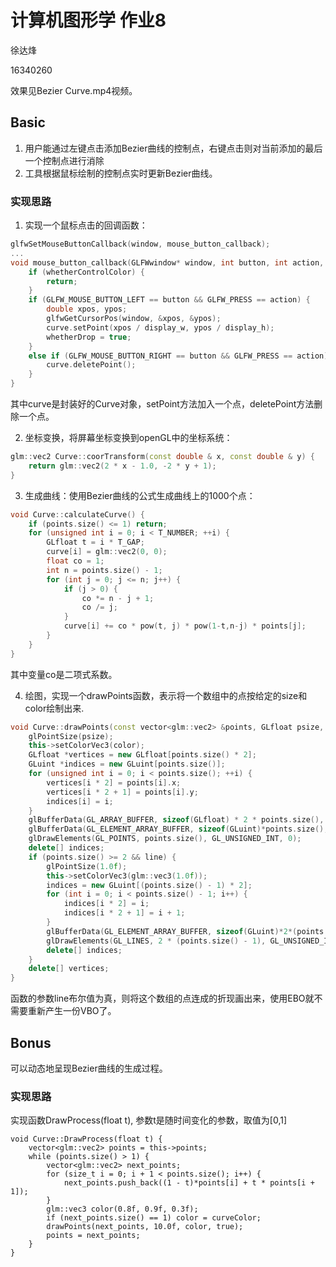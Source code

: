 # 计算机图形学 作业8


徐达烽

16340260

效果见Bezier Curve.mp4视频。

## Basic

1. 用户能通过左键点击添加Bezier曲线的控制点，右键点击则对当前添加的最后一个控制点进行消除 
2. 工具根据鼠标绘制的控制点实时更新Bezier曲线。

### 实现思路

1. 实现一个鼠标点击的回调函数：
```c++
glfwSetMouseButtonCallback(window, mouse_button_callback);
...
void mouse_button_callback(GLFWwindow* window, int button, int action, int mods) {
	if (whetherControlColor) {
		return;
	}
	if (GLFW_MOUSE_BUTTON_LEFT == button && GLFW_PRESS == action) {
		double xpos, ypos;
		glfwGetCursorPos(window, &xpos, &ypos);
		curve.setPoint(xpos / display_w, ypos / display_h);
		whetherDrop = true;
	}
	else if (GLFW_MOUSE_BUTTON_RIGHT == button && GLFW_PRESS == action) {
		curve.deletePoint();
	}
}
```
其中curve是封装好的Curve对象，setPoint方法加入一个点，deletePoint方法删除一个点。

2. 坐标变换，将屏幕坐标变换到openGL中的坐标系统：
```c++
glm::vec2 Curve::coorTransform(const double & x, const double & y) {
	return glm::vec2(2 * x - 1.0, -2 * y + 1);
}
```

3. 生成曲线：使用Bezier曲线的公式生成曲线上的1000个点：
```c++
void Curve::calculateCurve() {
	if (points.size() <= 1) return;
	for (unsigned int i = 0; i < T_NUMBER; ++i) {
		GLfloat t = i * T_GAP;
		curve[i] = glm::vec2(0, 0);
		float co = 1;
		int n = points.size() - 1;
		for (int j = 0; j <= n; j++) {
			if (j > 0) {
				co *= n - j + 1;
				co /= j;
			}
			curve[i] += co * pow(t, j) * pow(1-t,n-j) * points[j];
		}
	}
} 
```
其中变量co是二项式系数。

4. 绘图，实现一个drawPoints函数，表示将一个数组中的点按给定的size和color绘制出来.
```c++
void Curve::drawPoints(const vector<glm::vec2> &points, GLfloat psize, glm::vec3 color, bool line = false) {
	glPointSize(psize);
	this->setColorVec3(color);
	GLfloat *vertices = new GLfloat[points.size() * 2];
	GLuint *indices = new GLuint[points.size()];
	for (unsigned int i = 0; i < points.size(); ++i) {
		vertices[i * 2] = points[i].x;
		vertices[i * 2 + 1] = points[i].y;
		indices[i] = i;
	}
	glBufferData(GL_ARRAY_BUFFER, sizeof(GLfloat) * 2 * points.size(), vertices, GL_STREAM_DRAW);
	glBufferData(GL_ELEMENT_ARRAY_BUFFER, sizeof(GLuint)*points.size(), indices, GL_STREAM_DRAW);
	glDrawElements(GL_POINTS, points.size(), GL_UNSIGNED_INT, 0);
	delete[] indices;
	if (points.size() >= 2 && line) {
		glPointSize(1.0f);
		this->setColorVec3(glm::vec3(1.0f));
		indices = new GLuint[(points.size() - 1) * 2];
		for (int i = 0; i < points.size() - 1; i++) {
			indices[i * 2] = i;
			indices[i * 2 + 1] = i + 1;
		}
		glBufferData(GL_ELEMENT_ARRAY_BUFFER, sizeof(GLuint)*2*(points.size()-1), indices, GL_STREAM_DRAW);
		glDrawElements(GL_LINES, 2 * (points.size() - 1), GL_UNSIGNED_INT, 0);
		delete[] indices;
	}
	delete[] vertices;
}
```
函数的参数line布尔值为真，则将这个数组的点连成的折现画出来，使用EBO就不需要重新产生一份VBO了。

## Bonus

可以动态地呈现Bezier曲线的生成过程。

### 实现思路


实现函数DrawProcess(float t), 参数t是随时间变化的参数，取值为[0,1]
```
void Curve::DrawProcess(float t) {
	vector<glm::vec2> points = this->points;
	while (points.size() > 1) {
		vector<glm::vec2> next_points;
		for (size_t i = 0; i + 1 < points.size(); i++) {
			next_points.push_back((1 - t)*points[i] + t * points[i + 1]);
		}
		glm::vec3 color(0.8f, 0.9f, 0.3f);
		if (next_points.size() == 1) color = curveColor;
		drawPoints(next_points, 10.0f, color, true);
		points = next_points;
	}
}
```
